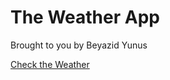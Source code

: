 # The Weather App
Brought to you by Beyazid Yunus


[Check the Weather](https://benyunus1.github.io/weather-app/)
